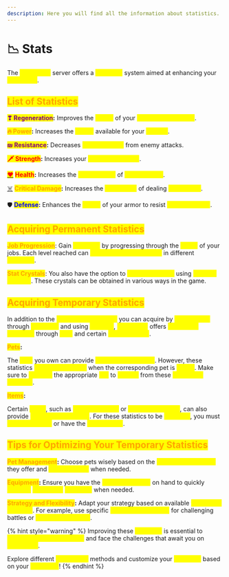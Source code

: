 ```yaml
---
description: Here you will find all the information about statistics.
---
```


# 📉 Stats

The <mark style="color:yellow;">**MinePiece**</mark> server offers a <mark style="color:yellow;">**statistics**</mark> system aimed at enhancing your <mark style="color:yellow;">**adventure**</mark>.

## <mark style="color:orange;">List of Statistics</mark>

<mark style="color:purple;">**❣ Regeneration**</mark>**:** Improves the <mark style="color:yellow;">**speed**</mark> of your <mark style="color:yellow;">**health regeneration**</mark>.

<mark style="color:orange;">**🔥 Power**</mark>**:** Increases the <mark style="color:yellow;">**power**</mark> available for your <mark style="color:yellow;">**attacks**</mark>.

<mark style="color:purple;">**₪ Resistance**</mark>**:** Decreases <mark style="color:yellow;">**damage taken**</mark> from enemy attacks.

<mark style="color:red;">**🗡 Strength**</mark>**:** Increases your <mark style="color:yellow;">**physical strength**</mark>. ​

[<mark style="color:red;">**❤**</mark>](https://emojipedia.org/fr/c%C5%93ur-rouge) <mark style="color:red;">**Health**</mark>**:** Increases the <mark style="color:yellow;">**total number**</mark> of <mark style="color:yellow;">**health points**</mark>. ​

[☠️](https://emojiterra.com/fr/tete-de-mort/) <mark style="color:orange;">**Critical Damage**</mark>**:** Increases the <mark style="color:yellow;">**probability**</mark> of dealing <mark style="color:yellow;">**critical hits**</mark>.

🛡️ <mark style="color:blue;">**Defense**</mark>**:** Enhances the <mark style="color:yellow;">**ability**</mark> of your armor to resist <mark style="color:yellow;">**enemy attacks**</mark>.

## <mark style="color:orange;">Acquiring Permanent Statistics</mark>

<mark style="color:orange;">**Job Progression**</mark>: Gain <mark style="color:yellow;">**statistics**</mark> by progressing through the <mark style="color:yellow;">**levels**</mark> of your jobs. Each level reached can <mark style="color:yellow;">**grant you improvements**</mark> in different <mark style="color:yellow;">**statistics**</mark>.&#x20;

<mark style="color:orange;">**Stat Crystals**</mark>: You also have the option to <mark style="color:yellow;">**obtain statistics**</mark> using <mark style="color:yellow;">**specific crystals**</mark>. These crystals can be obtained in various ways in the game.

## <mark style="color:orange;">Acquiring Temporary Statistics</mark>

In addition to the <mark style="color:yellow;">**permanent statistics**</mark> you can acquire by <mark style="color:yellow;">**progressing**</mark> through <mark style="color:yellow;">**job levels**</mark> and using <mark style="color:yellow;">**crystals**</mark>, <mark style="color:yellow;">**MinePiece**</mark> offers <mark style="color:yellow;">**temporary statistics**</mark> through <mark style="color:yellow;">**pets**</mark> and certain <mark style="color:yellow;">**specific items**</mark>.

<mark style="color:orange;">**Pets**</mark>**:**&#x20;

The <mark style="color:yellow;">**pets**</mark> you own can provide <mark style="color:yellow;">**temporary statistics**</mark>. However, these statistics <mark style="color:yellow;">**are only activated**</mark> when the corresponding pet is <mark style="color:yellow;">**active**</mark>. Make sure to <mark style="color:yellow;">**activate**</mark> the appropriate <mark style="color:yellow;">**pet**</mark> to <mark style="color:yellow;">**benefit**</mark> from these <mark style="color:yellow;">**temporary bonuses**</mark>.

<mark style="color:orange;">**Items**</mark>**:**&#x20;

Certain <mark style="color:yellow;">**items**</mark>, such as <mark style="color:yellow;">**specific armors**</mark> or <mark style="color:yellow;">**particular objects**</mark>, can also provide <mark style="color:yellow;">**temporary statistics**</mark>. For these statistics to be <mark style="color:yellow;">**effective**</mark>, you must <mark style="color:yellow;">**wear the armor**</mark> or have the <mark style="color:yellow;">**item in hand**</mark>.

## <mark style="color:orange;">Tips for Optimizing Your Temporary Statistics</mark>

<mark style="color:orange;">**Pet Management**</mark>**:** Choose pets wisely based on the <mark style="color:yellow;">**temporary statistics**</mark> they offer and <mark style="color:yellow;">**activate them**</mark> when needed.&#x20;

<mark style="color:orange;">**Equipment**</mark>**:** Ensure you have the <mark style="color:yellow;">**necessary items**</mark> on hand to quickly <mark style="color:yellow;">**activate**</mark> <mark style="color:yellow;">**temporary**</mark> <mark style="color:yellow;">**statistics**</mark> when needed.&#x20;

<mark style="color:orange;">**Strategy and Flexibility**</mark>**:** Adapt your strategy based on available <mark style="color:yellow;">**temporary bonuses**</mark>. For example, use specific <mark style="color:yellow;">**temporary statistics**</mark> for challenging battles or <mark style="color:yellow;">**special challenges**</mark>.

{% hint style="warning" %}
Improving these <mark style="color:yellow;">**statistics**</mark> is essential to <mark style="color:yellow;">**strengthen your character**</mark> and face the challenges that await you on <mark style="color:yellow;">**MinePiece**</mark>.&#x20;

Explore different <mark style="color:yellow;">**acquisition**</mark> methods and customize your <mark style="color:yellow;">**statistics**</mark> based on your <mark style="color:yellow;">**play style**</mark>!
{% endhint %}
